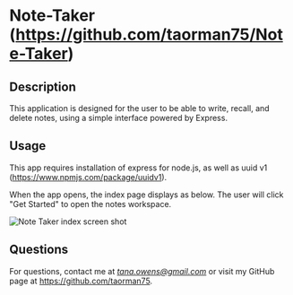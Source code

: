 # Note-Taker (https://github.com/taorman75/Note-Taker)

## Description

This application is designed for the user to be able to write, recall, and delete notes, using a simple interface powered by Express.

## Usage

This app requires installation of express for node.js, as well as uuid v1 (https://www.npmjs.com/package/uuidv1).

When the app opens, the index page displays as below. The user will click "Get Started" to open the notes workspace.

![Note Taker index screen shot](https://github.com/taorman75/Note-Taker/Develop/blob/master/NoteTakerIndex.jpg)

## Questions

For questions, contact me at *tana.owens@gmail.com* or visit my GitHub page at https://github.com/taorman75.